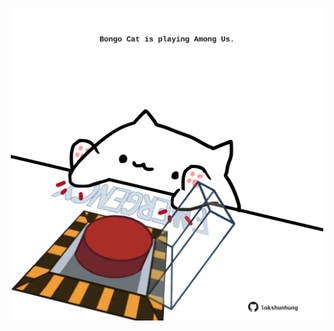 <!-- built at 05/11/2022, 08:01:00 UTC -->
<p align="center">
  <img width="500" height="500" src="./ReadmeImage.svg">
</p>
